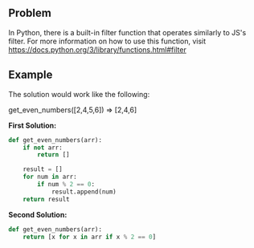 ## Problem

In Python, there is a built-in filter function that operates similarly to JS's filter. For more information on how to use this function, visit https://docs.python.org/3/library/functions.html#filter

## Example

The solution would work like the following:

get_even_numbers([2,4,5,6]) => [2,4,6]

**First Solution:**

```python
def get_even_numbers(arr):
    if not arr:
        return []

    result = []
    for num in arr:
        if num % 2 == 0:
            result.append(num)
    return result
```

**Second Solution:**

```python
def get_even_numbers(arr):
    return [x for x in arr if x % 2 == 0]
```
